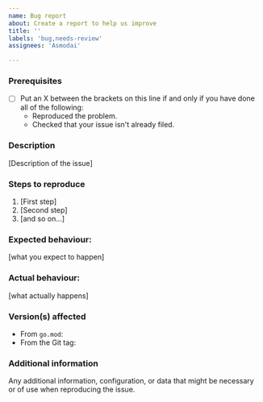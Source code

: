 ```yaml
---
name: Bug report
about: Create a report to help us improve
title: ''
labels: 'bug,needs-review'
assignees: 'Asmodai'

---
```


<!--
Have you read the Code of Conduct?  By filling in an issue, you are expected
to comply with it, including treating everyone with respect:
https://github.com/Asmodai/gohacks/blob/master/CODE_OF_CONDUCT.md

Do you want to ask a question?  Are you looking for support?
If so, then please do NOT create an issue, email the author!
-->

### Prerequisites
* [ ] Put an X between the brackets on this line if and only if you have
      done all of the following:
    * Reproduced the problem.
    * Checked that your issue isn't already filed.

### Description
[Description of the issue]

### Steps to reproduce
1. [First step]
2. [Second step]
3. [and so on...]

### Expected behaviour:
[what you expect to happen]

### Actual behaviour:
[what actually happens]

### Version(s) affected
 - From `go.mod`:
 - From the Git tag:

### Additional information
Any additional information, configuration, or data that might be
necessary or of use when reproducing the issue.
